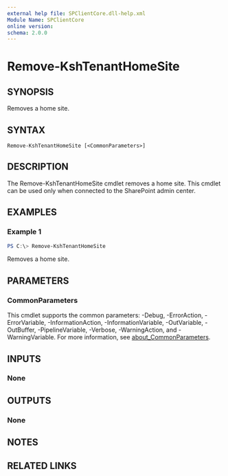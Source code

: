 ```yaml
---
external help file: SPClientCore.dll-help.xml
Module Name: SPClientCore
online version:
schema: 2.0.0
---
```


# Remove-KshTenantHomeSite

## SYNOPSIS
Removes a home site.

## SYNTAX

```
Remove-KshTenantHomeSite [<CommonParameters>]
```

## DESCRIPTION
The Remove-KshTenantHomeSite cmdlet removes a home site.
This cmdlet can be used only when connected to the SharePoint admin center.

## EXAMPLES

### Example 1
```powershell
PS C:\> Remove-KshTenantHomeSite
```

Removes a home site.

## PARAMETERS

### CommonParameters
This cmdlet supports the common parameters: -Debug, -ErrorAction, -ErrorVariable, -InformationAction, -InformationVariable, -OutVariable, -OutBuffer, -PipelineVariable, -Verbose, -WarningAction, and -WarningVariable. For more information, see [about_CommonParameters](http://go.microsoft.com/fwlink/?LinkID=113216).

## INPUTS

### None

## OUTPUTS

### None

## NOTES

## RELATED LINKS
